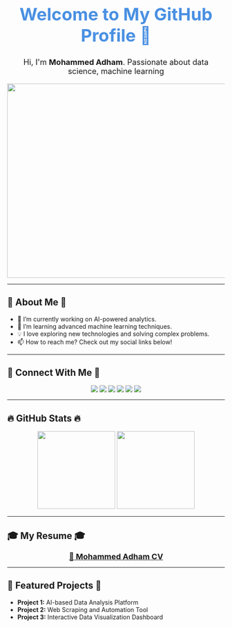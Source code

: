 <h1 align="center" style="color: #4A90E2; font-size: 40px; font-weight: bold;">Welcome to My GitHub Profile 🚀</h1>

<p align="center" style="font-size: 18px;">Hi, I'm <strong>Mohammed Adham</strong>. Passionate about data science, machine learning</p>

<div align="center">
    <img src="https://media3.giphy.com/media/v1.Y2lkPTc5MGI3NjExMjRiZThoeWF6dGR4OGxxdjM0YXN2Nzl2YXJhdnpveHM4dHVmN3dldiZlcD12MV9pbnRlcm5hbF9naWZfYnlfaWQmY3Q9Zw/dWesBcTLavkZuG35MI/giphy.gif" width="150%" height="450px"/>
</div>

---

## 🌟 About Me 🌟
- 🔭 I’m currently working on AI-powered analytics.
- 🌱 I’m learning advanced machine learning techniques.
- 💡 I love exploring new technologies and solving complex problems.
- 📫 How to reach me? Check out my social links below!

---

## 📢 Connect With Me 📢
<div align="center">
  <a href="mailto:mohammedadhamm505@gmail.com"><img src="https://img.shields.io/badge/Gmail-D14836?style=for-the-badge&logo=gmail&logoColor=white"/></a>
  <a href="https://www.linkedin.com/in/mohammed-adham-936381247/" target="_blank"><img src="https://img.shields.io/badge/LinkedIn-0077B5?style=for-the-badge&logo=linkedin&logoColor=white"/></a>
  <a href="https://www.instagram.com/mohammedadhamm505/" target="_blank"><img src="https://img.shields.io/badge/Instagram-E4405F?style=for-the-badge&logo=instagram&logoColor=white"/></a>
  <a href="https://www.kaggle.com/mohammedadham45" target="_blank"><img src="https://img.shields.io/badge/Kaggle-20BEFF?style=for-the-badge&logo=kaggle&logoColor=white"/></a>
  <a href="https://api.whatsapp.com/send?phone=201008978859" target="_blank"><img src="https://img.shields.io/badge/WhatsApp-25D366?style=for-the-badge&logo=whatsapp&logoColor=white"/></a>
  <a href="https://www.facebook.com/" target="_blank"><img src="https://img.shields.io/badge/Facebook-1877F2?style=for-the-badge&logo=facebook&logoColor=white"/></a>
</div>

---

## 🔥 GitHub Stats 🔥
<div align="center">
  <img src="https://github-readme-stats.vercel.app/api?username=MohammedAdham&show_icons=true&theme=vue-dark&include_all_commits=true&count_private=true&custom_title=My%20GitHub%20Stats&line_height=27" height="180"/>
  <img src="https://github-readme-stats.vercel.app/api/top-langs/?username=MohammedAdham&layout=compact&theme=vue-dark&langs_count=6" height="180"/>
</div>

---

## 🎓 My Resume 🎓
<p align="center">
  <a href="https://drive.google.com/uc?export=download&id=10reag3P6XijNDEK6WQZHBVbMc7WRQl8O" target="_blank" style="font-size: 18px; font-weight: bold;">📜 Mohammed Adham CV</a>
</p>

---

## 🚀 Featured Projects 🚀
- **Project 1:** AI-based Data Analysis Platform
- **Project 2:** Web Scraping and Automation Tool
- **Project 3:** Interactive Data Visualization Dashboard
